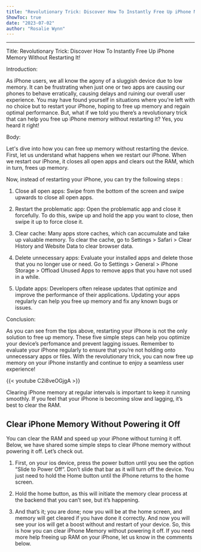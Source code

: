 ```yaml
---
title: "Revolutionary Trick: Discover How To Instantly Free Up iPhone Memory Without Restarting It!"
ShowToc: true 
date: "2023-07-02"
author: "Rosalie Wynn"
---
```

*****
Title: Revolutionary Trick: Discover How To Instantly Free Up iPhone Memory Without Restarting It!

Introduction:

As iPhone users, we all know the agony of a sluggish device due to low memory. It can be frustrating when just one or two apps are causing our phones to behave erratically, causing delays and ruining our overall user experience. You may have found yourself in situations where you're left with no choice but to restart your iPhone, hoping to free up memory and regain optimal performance. But, what if we told you there’s a revolutionary trick that can help you free up iPhone memory without restarting it? Yes, you heard it right!

Body:

Let's dive into how you can free up memory without restarting the device. First, let us understand what happens when we restart our iPhone. When we restart our iPhone, it closes all open apps and clears out the RAM, which in turn, frees up memory.

Now, instead of restarting your iPhone, you can try the following steps :

1. Close all open apps: Swipe from the bottom of the screen and swipe upwards to close all open apps.

2. Restart the problematic app: Open the problematic app and close it forcefully. To do this, swipe up and hold the app you want to close, then swipe it up to force close it.

3. Clear cache: Many apps store caches, which can accumulate and take up valuable memory. To clear the cache, go to Settings > Safari > Clear History and Website Data to clear browser data.

4. Delete unnecessary apps: Evaluate your installed apps and delete those that you no longer use or need. Go to Settings > General > iPhone Storage > Offload Unused Apps to remove apps that you have not used in a while.

5. Update apps: Developers often release updates that optimize and improve the performance of their applications. Updating your apps regularly can help you free up memory and fix any known bugs or issues.

Conclusion:

As you can see from the tips above, restarting your iPhone is not the only solution to free up memory. These five simple steps can help you optimize your device’s perfomance and prevent lagging issues. Remember to evaluate your iPhone regularly to ensure that you’re not holding onto unnecessary apps or files. With the revolutionary trick, you can now free up memory on your iPhone instantly and continue to enjoy a seamless user experience!

{{< youtube C2i8veOGjgA >}} 



Clearing iPhone memory at regular intervals is important to keep it running smoothly. If you feel that your iPhone is becoming slow and lagging, it’s best to clear the RAM.

 
## Clear iPhone Memory Without Powering it Off


You can clear the RAM and speed up your iPhone without turning it off. Below, we have shared some simple steps to clear iPhone memory without powering it off. Let’s check out.
1. First, on your ios device, press the power button until you see the option “Slide to Power Off“. Don’t slide that bar as it will turn off the device. You just need to hold the Home button until the iPhone returns to the home screen.

2. Hold the home button, as this will initiate the memory clear process at the backend that you can’t see, but it’s happening.

3. And that’s it; you are done; now you will be at the home screen, and memory will get cleared if you have done it correctly. And now you will see your ios will get a boost without and restart of your device.
So, this is how you can clear iPhone Memory without powering it off. If you need more help freeing up RAM on your iPhone, let us know in the comments below.




